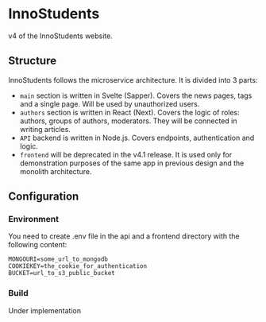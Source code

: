 # InnoStudents

v4 of the InnoStudents website.

## Structure
InnoStudents follows the microservice architecture. 
It is divided into 3 parts:
 - `main` section is written in Svelte (Sapper). Covers the
 news pages, tags and a single page. Will be used by
 unauthorized users.
 - `authors` section is written in React (Next). Covers
 the logic of roles: authors, groups of authors, moderators.
 They will be connected in writing articles.
 - `API` backend is written in Node.js. Covers endpoints,
 authentication and logic.
 - `frontend` will be deprecated in the v4.1 release.
 It is used only for demonstration purposes of the same app
 in previous design and the monolith architecture.

## Configuration

### Environment

You need to create .env file in the api and a frontend directory
with the following content:

```
MONGOURI=some_url_to_mongodb
COOKIEKEY=the_cookie_for_authentication
BUCKET=url_to_s3_public_bucket
```

### Build
Under implementation
